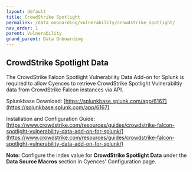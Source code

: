 ```yaml
---
layout: default
title: CrowdStrike Spotlight
permalink: /data_onboarding/vulnerability/crowdstrike_spotlight/
nav_order: 1
parent: Vulnerability
grand_parent: Data Onboarding
---
```


## **CrowdStrike Spotlight Data**

The CrowdStrike Falcon Spotlight Vulnerability Data Add-on for Splunk is required to allow Cyences to retrieve CrowdStrike Spotlight Vulnerabiltiy data from CrowdStrike Falcon instances via API. 

Splunkbase Download:
[https://splunkbase.splunk.com/app/6167](https://splunkbase.splunk.com/app/6167)

Installation and Configuration Guide:
[https://www.crowdstrike.com/resources/guides/crowdstrike-falcon-spotlight-vulnerability-data-add-on-for-splunk/](https://www.crowdstrike.com/resources/guides/crowdstrike-falcon-spotlight-vulnerability-data-add-on-for-splunk/)

**Note:** Configure the index value for **CrowdStrike Spotlight Data** under the **Data Source Macros** section in Cyences' Configuration page.

[comment]: <> (TODO_LATER: add estimated data size)